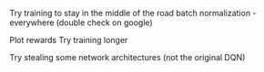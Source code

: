 Try training to stay in the middle of the road
batch normalization - everywhere (double check on google)

Plot rewards
Try training longer

Try stealing some network architectures (not the original DQN)